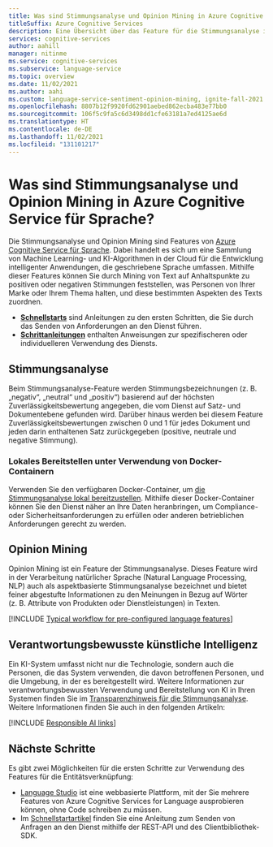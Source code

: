 ```yaml
---
title: Was sind Stimmungsanalyse und Opinion Mining in Azure Cognitive Service für Sprache?
titleSuffix: Azure Cognitive Services
description: Eine Übersicht über das Feature für die Stimmungsanalyse in Azure Cognitive Services, mit dem Sie durch Mining von Text auf Anhaltspunkte feststellen können, was Menschen von einem Thema halten.
services: cognitive-services
author: aahill
manager: nitinme
ms.service: cognitive-services
ms.subservice: language-service
ms.topic: overview
ms.date: 11/02/2021
ms.author: aahi
ms.custom: language-service-sentiment-opinion-mining, ignite-fall-2021
ms.openlocfilehash: 8807b12f9920fd62901aebed862ecba483e77bb0
ms.sourcegitcommit: 106f5c9fa5c6d3498dd1cfe63181a7ed4125ae6d
ms.translationtype: HT
ms.contentlocale: de-DE
ms.lasthandoff: 11/02/2021
ms.locfileid: "131101217"
---
```

# <a name="what-is-sentiment-analysis-and-opinion-mining-in-azure-cognitive-service-for-language"></a>Was sind Stimmungsanalyse und Opinion Mining in Azure Cognitive Service für Sprache?

Die Stimmungsanalyse und Opinion Mining sind Features von [Azure Cognitive Service für Sprache](../overview.md). Dabei handelt es sich um eine Sammlung von Machine Learning- und KI-Algorithmen in der Cloud für die Entwicklung intelligenter Anwendungen, die geschriebene Sprache umfassen. Mithilfe dieser Features können Sie durch Mining von Text auf Anhaltspunkte zu positiven oder negativen Stimmungen feststellen, was Personen von Ihrer Marke oder Ihrem Thema halten, und diese bestimmten Aspekten des Texts zuordnen. 

* [**Schnellstarts**](quickstart.md) sind Anleitungen zu den ersten Schritten, die Sie durch das Senden von Anforderungen an den Dienst führen.
* [**Schrittanleitungen**](how-to/call-api.md) enthalten Anweisungen zur spezifischeren oder individuelleren Verwendung des Diensts.

## <a name="sentiment-analysis"></a>Stimmungsanalyse 

Beim Stimmungsanalyse-Feature werden Stimmungsbezeichnungen (z. B. „negativ“, „neutral“ und „positiv“) basierend auf der höchsten Zuverlässigkeitsbewertung angegeben, die vom Dienst auf Satz- und Dokumentebene gefunden wird. Darüber hinaus werden bei diesem Feature Zuverlässigkeitsbewertungen zwischen 0 und 1 für jedes Dokument und jeden darin enthaltenen Satz zurückgegeben (positive, neutrale und negative Stimmung). 

### <a name="deploy-on-premises-using-docker-containers"></a>Lokales Bereitstellen unter Verwendung von Docker-Containern

Verwenden Sie den verfügbaren Docker-Container, um [die Stimmungsanalyse lokal bereitzustellen](how-to/use-containers.md). Mithilfe dieser Docker-Container können Sie den Dienst näher an Ihre Daten heranbringen, um Compliance- oder Sicherheitsanforderungen zu erfüllen oder anderen betrieblichen Anforderungen gerecht zu werden.

## <a name="opinion-mining"></a>Opinion Mining

Opinion Mining ist ein Feature der Stimmungsanalyse. Dieses Feature wird in der Verarbeitung natürlicher Sprache (Natural Language Processing, NLP) auch als aspektbasierte Stimmungsanalyse bezeichnet und bietet feiner abgestufte Informationen zu den Meinungen in Bezug auf Wörter (z. B. Attribute von Produkten oder Dienstleistungen) in Texten.

[!INCLUDE [Typical workflow for pre-configured language features](../includes/overview-typical-workflow.md)]

## <a name="responsible-ai"></a>Verantwortungsbewusste künstliche Intelligenz 

Ein KI-System umfasst nicht nur die Technologie, sondern auch die Personen, die das System verwenden, die davon betroffenen Personen, und die Umgebung, in der es bereitgestellt wird. Weitere Informationen zur verantwortungsbewussten Verwendung und Bereitstellung von KI in Ihren Systemen finden Sie im [Transparenzhinweis für die Stimmungsanalyse](/legal/cognitive-services/language-service/transparency-note-sentiment-analysis?context=/azure/cognitive-services/language-service/context/context). Weitere Informationen finden Sie auch in den folgenden Artikeln:

[!INCLUDE [Responsible AI links](../includes/overview-responsible-ai-links.md)]

## <a name="next-steps"></a>Nächste Schritte

Es gibt zwei Möglichkeiten für die ersten Schritte zur Verwendung des Features für die Entitätsverknüpfung:
* [Language Studio](../language-studio.md) ist eine webbasierte Plattform, mit der Sie mehrere Features von Azure Cognitive Services for Language ausprobieren können, ohne Code schreiben zu müssen.
* Im [Schnellstartartikel](quickstart.md) finden Sie eine Anleitung zum Senden von Anfragen an den Dienst mithilfe der REST-API und des Clientbibliothek-SDK.  
